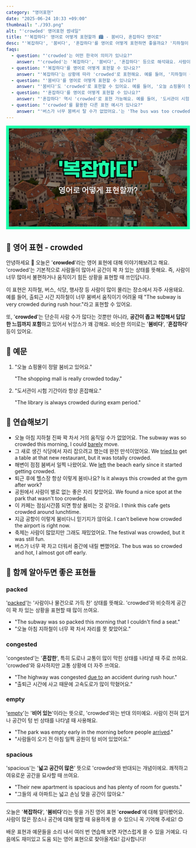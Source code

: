 ```yaml
---
category: "영어표현"
date: "2025-06-24 10:33 +09:00"
thumbnail: "./393.png"
alt: "'crowded' 영어표현 썸네일"
title: "'복잡하다' 영어로 어떻게 표현할까 🏙️ - 붐비다, 혼잡하다 영어로"
desc: "'복잡하다', '붐비다', '혼잡하다'를 영어로 어떻게 표현하면 좋을까요? '지하철이 출퇴근 시간에 너무 붐벼요.', '도서관이 시험 기간에 항상 혼잡해요.' 등을 영어로 표현하는 법을 배워봅시다. 다양한 예문을 통해서 연습하고 본인의 표현으로 만들어 보세요."
faqs:
  - question: "'crowded'는 어떤 한국어 의미가 있나요?"
    answer: "'crowded'는 '복잡하다', '붐비다', '혼잡하다' 등으로 해석돼요. 사람이 많아 공간이 꽉 차서 불편한 상태를 뜻해요."
  - question: "'복잡하다'를 영어로 어떻게 표현할 수 있나요?"
    answer: "'복잡하다'는 상황에 따라 'crowded'로 표현해요. 예를 들어, '지하철이 출퇴근 시간에 너무 복잡해요.'는 'The subway is very crowded during rush hour.'라고 해요."
  - question: "'붐비다'를 영어로 어떻게 표현할 수 있나요?"
    answer: "'붐비다'도 'crowded'로 표현할 수 있어요. 예를 들어, '오늘 쇼핑몰이 정말 붐비고 있어요.'는 'The shopping mall is really crowded today.'라고 해요."
  - question: "'혼잡하다'를 영어로 어떻게 표현할 수 있나요?"
    answer: "'혼잡하다' 역시 'crowded'로 표현 가능해요. 예를 들어, '도서관이 시험 기간이라 항상 혼잡해요.'는 'The library is always crowded during exam period.'라고 해요."
  - question: "'crowded'를 활용한 다른 표현 예시가 있나요?"
    answer: "'버스가 너무 붐벼서 탈 수가 없었어요.'는 'The bus was too crowded to get on.'처럼 말할 수 있어요. 이렇게 공간이 꽉 차서 불편한 상황에 쓰여요."
---
```


!['crowded' 영어표현](./393.png)

## 🌟 영어 표현 - crowded

안녕하세요 👋 오늘은 '**crowded**'라는 영어 표현에 대해 이야기해보려고 해요. 'crowded'는 기본적으로 사람들이 많아서 공간이 꽉 차 있는 상태를 뜻해요. 즉, 사람이 너무 많아서 불편하거나 움직이기 힘든 상황을 표현할 때 쓰인답니다.

이 표현은 지하철, 버스, 식당, 행사장 등 사람이 많이 몰리는 장소에서 자주 사용돼요. 예를 들어, 출퇴근 시간 지하철이 너무 붐벼서 움직이기 어려울 때 "The subway is very crowded during rush hour."라고 표현할 수 있어요.

또, '**crowded**'는 단순히 사람 수가 많다는 것뿐만 아니라, **공간이 좁고 복잡해서 답답한 느낌까지 포함**하고 있어서 뉘앙스가 꽤 강해요. 비슷한 의미로는 '**붐비다**', '**혼잡하다**' 등이 있어요.

## 📖 예문

1. "오늘 쇼핑몰이 정말 붐비고 있어요."

   "The shopping mall is really crowded today."

2. "도서관이 시험 기간이라 항상 혼잡해요."

   "The library is always crowded during exam period."

## 💬 연습해보기

<ul data-interactive-list>

  <li data-interactive-item>
    <span data-toggler>오늘 아침 지하철 진짜 꽉 차서 거의 움직일 수가 없었어요.</span>
    <span data-answer>The subway was so crowded this morning, I could <a href="/blog/in-english/078.barely/">barely</a>  move.</span>
  </li>

  <li data-interactive-item>
    <span data-toggler>그 새로 생긴 식당에서 자리 잡으려고 했는데 완전 만석이었어요.</span>
    <span data-answer>We <a href="/blog/in-english/117.try-to/">tried to</a> get a table at that new restaurant, but it was totally crowded.</span>
  </li>

  <li data-interactive-item>
    <span data-toggler>해변이 점점 붐벼서 일찍 나왔어요.</span>
    <span data-answer>We <a href="/blog/in-english/402.leave/">left</a> the beach early since it started getting crowded.</span>
  </li>

  <li data-interactive-item>
    <span data-toggler>퇴근 후에 헬스장 항상 이렇게 붐비나요?</span>
    <span data-answer>Is it always this crowded at the gym after work?</span>
  </li>

  <li data-interactive-item>
    <span data-toggler>공원에서 사람이 별로 없는 좋은 자리 찾았어요.</span>
    <span data-answer>We found a nice spot at the park that wasn't too crowded.</span>
  </li>

  <li data-interactive-item>
    <span data-toggler>이 카페는 점심시간쯤 되면 항상 붐비는 것 같아요.</span>
    <span data-answer>I think this cafe gets crowded around lunchtime.</span>
  </li>

  <li data-interactive-item>
    <span data-toggler>지금 공항이 이렇게 붐비다니 믿기지가 않아요.</span>
    <span data-answer>I can't believe how crowded the airport is right now.</span>
  </li>

  <li data-interactive-item>
    <span data-toggler>축제는 사람이 많았지만 그래도 재밌었어요.</span>
    <span data-answer>The festival was crowded, but it was still fun.</span>
  </li>

  <li data-interactive-item>
    <span data-toggler>버스가 너무 꽉 차고 더워서 중간에 내릴 뻔했어요.</span>
    <span data-answer>The bus was so crowded and hot, I almost got off early.</span>
  </li>

</ul>

## 🤝 함께 알아두면 좋은 표현들

### packed

'[packed](/blog/in-english/301.pack/)'는 '사람이나 물건으로 가득 찬' 상태를 뜻해요. 'crowded'와 비슷하게 공간이 꽉 차 있는 상황을 표현할 때 많이 쓰여요.

- "The subway was so packed this morning that I couldn't find a seat."
- "오늘 아침 지하철이 너무 꽉 차서 자리를 못 찾았어요."

### congested

'congested'는 '**혼잡한**', 특히 도로나 교통이 많이 막힌 상태를 나타낼 때 주로 쓰여요. 'crowded'와 유사하지만 교통 상황에 더 자주 쓰여요.

- "The highway was congested [due to](/blog/in-english/335.due-to/) an accident during rush hour."
- "출퇴근 시간에 사고 때문에 고속도로가 많이 막혔어요."

### empty

'[empty](/blog/in-english/404.empty/)'는 '**비어 있는**'이라는 뜻으로, 'crowded'와는 반대 의미예요. 사람이 전혀 없거나 공간이 텅 빈 상태를 나타낼 때 사용해요.

- "The park was empty early in the morning before people [arrived](/blog/in-english/403.arrive/)."
- "사람들이 오기 전 아침 일찍 공원이 텅 비어 있었어요."

### spacious

'spacious'는 '**넓고 공간이 많은**' 뜻으로 'crowded'와 반대되는 개념이에요. 쾌적하고 여유로운 공간을 묘사할 때 쓰여요.

- "Their new apartment is spacious and has plenty of room for guests."
- "그들의 새 아파트는 넓고 손님 맞을 공간이 많아요."

---

오늘은 '**복잡하다**', '**붐비다**'라는 뜻을 가진 영어 표현 '**crowded**'에 대해 알아봤어요. 사람이 많은 장소나 공간에 대해 말할 때 유용하게 쓸 수 있으니 꼭 기억해 주세요! 😊

배운 표현과 예문들을 소리 내서 여러 번 연습해 보면 자연스럽게 쓸 수 있을 거예요. 다음에도 재미있고 도움 되는 영어 표현으로 찾아올게요! 감사합니다!
